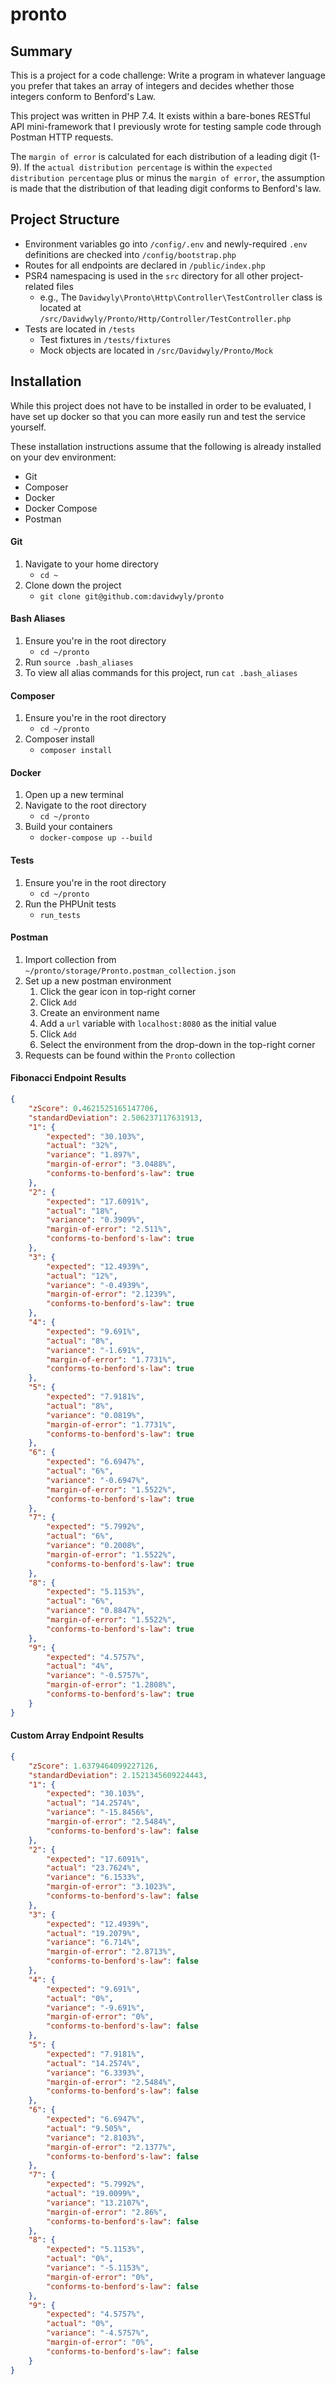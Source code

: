 # pronto

## Summary
This is a project for a code challenge: Write a program in whatever language you prefer that takes an array of integers and decides whether those integers conform to Benford's Law.

This project was written in PHP 7.4. It exists within a bare-bones RESTful API mini-framework that I previously wrote for testing sample code through Postman HTTP requests.

The `margin of error` is calculated for each distribution of a leading digit (1-9). If the `actual distribution percentage` is within the `expected distribution percentage` plus or minus the `margin of error`, the assumption is made that the distribution of that leading digit conforms to Benford's law.

## Project Structure
- Environment variables go into `/config/.env` and newly-required `.env` definitions are checked into `/config/bootstrap.php`
- Routes for all endpoints are declared in `/public/index.php`
- PSR4 namespacing is used in the `src` directory for all other project-related files
    - e.g., The `Davidwyly\Pronto\Http\Controller\TestController` class is located at `/src/Davidwyly/Pronto/Http/Controller/TestController.php`
- Tests are located in `/tests`
    - Test fixtures in `/tests/fixtures`
    - Mock objects are located in `/src/Davidwyly/Pronto/Mock`

## Installation
While this project does not have to be installed in order to be evaluated, I have set up docker so that you can more easily run and test the service yourself.

These installation instructions assume that the following is already installed on your dev environment:
- Git
- Composer
- Docker
- Docker Compose
- Postman

#### Git
1. Navigate to your home directory
    - `cd ~`
2. Clone down the project
    - `git clone git@github.com:davidwyly/pronto`

#### Bash Aliases
1. Ensure you're in the root directory
    - `cd ~/pronto`
2. Run `source .bash_aliases`
3. To view all alias commands for this project, run `cat .bash_aliases`

#### Composer
1. Ensure you're in the root directory
    - `cd ~/pronto`
2. Composer install
    - `composer install`

#### Docker
1. Open up a new terminal
2. Navigate to the root directory
    - `cd ~/pronto`
3. Build your containers
   - `docker-compose up --build`

#### Tests
1. Ensure you're in the root directory
    - `cd ~/pronto`
2. Run the PHPUnit tests
   - `run_tests`

#### Postman
1. Import collection from `~/pronto/storage/Pronto.postman_collection.json`
2. Set up a new postman environment
   1. Click the gear icon in top-right corner
   2. Click `Add`
   3. Create an environment name
   4. Add a `url` variable with `localhost:8080` as the initial value
   5. Click `Add`
   6. Select the environment from the drop-down in the top-right corner
3. Requests can be found within the `Pronto` collection

#### Fibonacci Endpoint Results

```json
{
    "zScore": 0.4621525165147706,
    "standardDeviation": 2.506237117631913,
    "1": {
        "expected": "30.103%",
        "actual": "32%",
        "variance": "1.897%",
        "margin-of-error": "3.0488%",
        "conforms-to-benford's-law": true
    },
    "2": {
        "expected": "17.6091%",
        "actual": "18%",
        "variance": "0.3909%",
        "margin-of-error": "2.511%",
        "conforms-to-benford's-law": true
    },
    "3": {
        "expected": "12.4939%",
        "actual": "12%",
        "variance": "-0.4939%",
        "margin-of-error": "2.1239%",
        "conforms-to-benford's-law": true
    },
    "4": {
        "expected": "9.691%",
        "actual": "8%",
        "variance": "-1.691%",
        "margin-of-error": "1.7731%",
        "conforms-to-benford's-law": true
    },
    "5": {
        "expected": "7.9181%",
        "actual": "8%",
        "variance": "0.0819%",
        "margin-of-error": "1.7731%",
        "conforms-to-benford's-law": true
    },
    "6": {
        "expected": "6.6947%",
        "actual": "6%",
        "variance": "-0.6947%",
        "margin-of-error": "1.5522%",
        "conforms-to-benford's-law": true
    },
    "7": {
        "expected": "5.7992%",
        "actual": "6%",
        "variance": "0.2008%",
        "margin-of-error": "1.5522%",
        "conforms-to-benford's-law": true
    },
    "8": {
        "expected": "5.1153%",
        "actual": "6%",
        "variance": "0.8847%",
        "margin-of-error": "1.5522%",
        "conforms-to-benford's-law": true
    },
    "9": {
        "expected": "4.5757%",
        "actual": "4%",
        "variance": "-0.5757%",
        "margin-of-error": "1.2808%",
        "conforms-to-benford's-law": true
    }
}
```

#### Custom Array Endpoint Results

```json
{
    "zScore": 1.6379464099227126,
    "standardDeviation": 2.1521345609224443,
    "1": {
        "expected": "30.103%",
        "actual": "14.2574%",
        "variance": "-15.8456%",
        "margin-of-error": "2.5484%",
        "conforms-to-benford's-law": false
    },
    "2": {
        "expected": "17.6091%",
        "actual": "23.7624%",
        "variance": "6.1533%",
        "margin-of-error": "3.1023%",
        "conforms-to-benford's-law": false
    },
    "3": {
        "expected": "12.4939%",
        "actual": "19.2079%",
        "variance": "6.714%",
        "margin-of-error": "2.8713%",
        "conforms-to-benford's-law": false
    },
    "4": {
        "expected": "9.691%",
        "actual": "0%",
        "variance": "-9.691%",
        "margin-of-error": "0%",
        "conforms-to-benford's-law": false
    },
    "5": {
        "expected": "7.9181%",
        "actual": "14.2574%",
        "variance": "6.3393%",
        "margin-of-error": "2.5484%",
        "conforms-to-benford's-law": false
    },
    "6": {
        "expected": "6.6947%",
        "actual": "9.505%",
        "variance": "2.8103%",
        "margin-of-error": "2.1377%",
        "conforms-to-benford's-law": false
    },
    "7": {
        "expected": "5.7992%",
        "actual": "19.0099%",
        "variance": "13.2107%",
        "margin-of-error": "2.86%",
        "conforms-to-benford's-law": false
    },
    "8": {
        "expected": "5.1153%",
        "actual": "0%",
        "variance": "-5.1153%",
        "margin-of-error": "0%",
        "conforms-to-benford's-law": false
    },
    "9": {
        "expected": "4.5757%",
        "actual": "0%",
        "variance": "-4.5757%",
        "margin-of-error": "0%",
        "conforms-to-benford's-law": false
    }
}
```
